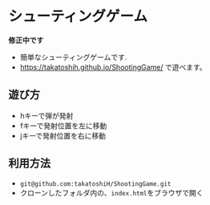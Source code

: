 # シューティングゲーム
**修正中です**

* 簡単なシューティングゲームです.
* https://takatoshih.github.io/ShootingGame/ で遊べます。

## 遊び方
* hキーで弾が発射
* fキーで発射位置を左に移動
* jキーで発射位置を右に移動

## 利用方法
* ```git@github.com:takatoshiH/ShootingGame.git```
* クローンしたフォルダ内の、`index.html`をブラウザで開く

